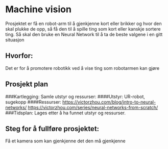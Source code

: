 # Machine vision
Prosjektet er få en robot-arm til å gjenkjenne kort eller brikker og hvor den skal plukke de opp, så få den til å spille ting som kort eller kanskje sortere ting. Så skal den bruke en Neural Network til å ta de beste valgene i en gitt situasjon

## Hvorfor:
Det er for å promotere robotikk ved å vise ting som robotarmen kan gjøre

## Prosjekt plan

###Kartlegging:
Samle utstyr og ressurser:
	####Utstyr: UR-robot, sugekopp
	####Ressurser: 
		https://victorzhou.com/blog/intro-to-neural-networks/
		https://victorzhou.com/series/neural-networks-from-scratch/
###Tidsplan:
	Lages etter å ha funnet utstyr og ressurser.
  
## Steg for å fullføre prosjektet:
Få et kamera som kan gjenkjenne det den må gjenkjenne
